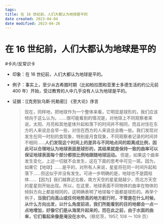 ```yaml
---
tags:
title: 在 16 世纪前，人们大都认为地球是平的
date created: 2023-04-04
date modified: 2023-04-26
---
```


# 在 16 世纪前，人们大都认为地球是平的

#卡片/反常识卡

- 印象：在 16 世纪前，人们大都认为地球是平的。
- 例子：事实上，至少从古希腊时期（比如柏拉图和亚里士多德生活的约公元前 400 年）开始，受过教育的人中几乎没有人认为地球是平的。
- 证据：[[克劳狄乌斯·托勒密]] 《至大论》序言

  > 现在，同样地，把地球作为一个整体来看，它明显是球形的，我们应该倾向于这么认为。……很可能看到的情况是，对地球上不同观察者来说，太阳、月亮和其他星体升起和落下的时间并不相同，而且对住在东方的人来说总会早一些，对住在西方的人来说总会晚一些。我们发现对发生在同一时刻的食现象，特别是月食现象，不同观察者记录的时间并不相同……**人们发现这个时间上的差异与不同地点间的距离成比例，因此可以合理地认为地球表面是球形的，其结果就是保持一致的曲率可以保证地球表面每个部分都按比例地跟随地球运动。** 但是，如果这个曲率发生变化，上述一切就不会发生，这在下面的思考中可见一斑。因为，如果它【地球】……是平的，对所有人来说，星星将在同一时间升起和落下……但这似乎并没有发生。可进一步明确的是，地球也不是圆柱体……【因为】我们越靠近北极，南方天空的星星就越少，而北方天空的星星则开始出现。所以，在这里，地球表面不同物体的曲率在物体的倾斜方向上都是相同的，这明确表明了地球每个面都是球形的。再举个例子，**当我们向高山或任何地势高的地方航行时，不管是在什么时候，从什么方向出发，以什么角度前进，我们所能看到的目的地都会一点一点地增加，好像它们是从海里升起来的，而在此之前，由于水面的曲率，它们看起来像是淹没在水中。**（穆尼茨，1957, 108 ～ 109 页）
